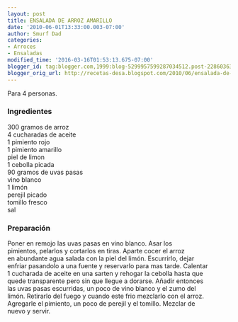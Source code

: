 ```yaml
---
layout: post
title: ENSALADA DE ARROZ AMARILLO
date: '2010-06-01T13:33:00.003-07:00'
author: Smurf Dad
categories:
- Arroces
- Ensaladas
modified_time: '2016-03-16T01:53:13.675-07:00'
blogger_id: tag:blogger.com,1999:blog-5299957599287034512.post-22860363246061282
blogger_orig_url: http://recetas-desa.blogspot.com/2010/06/ensalada-de-arroz-amarillo.html
---
```


Para 4 personas.<br /><h3>Ingredientes</h3>300 gramos de arroz<br />4 cucharadas de aceite<br />1 pimiento rojo<br />1 pimiento amarillo<br />piel de limon<br />1 cebolla picada<br />90 gramos de uvas pasas<br />vino blanco<br />1 limón<br />perejil picado<br />tomillo fresco<br />sal<br /><h3>Preparación</h3>Poner en remojo las uvas pasas en vino blanco. Asar los<br />pimientos, pelarlos y cortarlos en tiras. Aparte cocer el arroz<br />en abundante agua salada con la piel del limón. Escurrirlo, dejar<br />enfriar pasandolo a una fuente y reservarlo para mas tarde. Calentar<br />1 cucharada de aceite en una sarten y rehogar la cebolla hasta que<br />quede transparente pero sin que llegue a dorarse. Añadir entonces<br />las uvas pasas escurridas, un poco de vino blanco y el zumo del<br />limón. Retirarlo del fuego y cuando este frio mezclarlo con el arroz.<br />Agregarle el pimiento, un poco de perejil y el tomillo. Mezclar de<br />nuevo y servir.